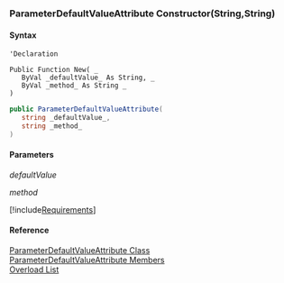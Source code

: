 ﻿### ParameterDefaultValueAttribute Constructor(String,String)

#### Syntax

```vbnet
'Declaration

Public Function New( _
   ByVal _defaultValue_ As String, _
   ByVal _method_ As String _
)
```

```csharp
public ParameterDefaultValueAttribute( 
   string _defaultValue_,
   string _method_
)
```

#### Parameters

_defaultValue_

_method_

[!include[Requirements](../partials/requirements.md)]

#### Reference

[ParameterDefaultValueAttribute Class](fcSDK~FChoice.Foundation.Clarify.Attributes.ParameterDefaultValueAttribute.md)  
[ParameterDefaultValueAttribute Members](fcSDK~FChoice.Foundation.Clarify.Attributes.ParameterDefaultValueAttribute_members.md)  
[Overload List](fcSDK~FChoice.Foundation.Clarify.Attributes.ParameterDefaultValueAttribute~_ctor.md)
